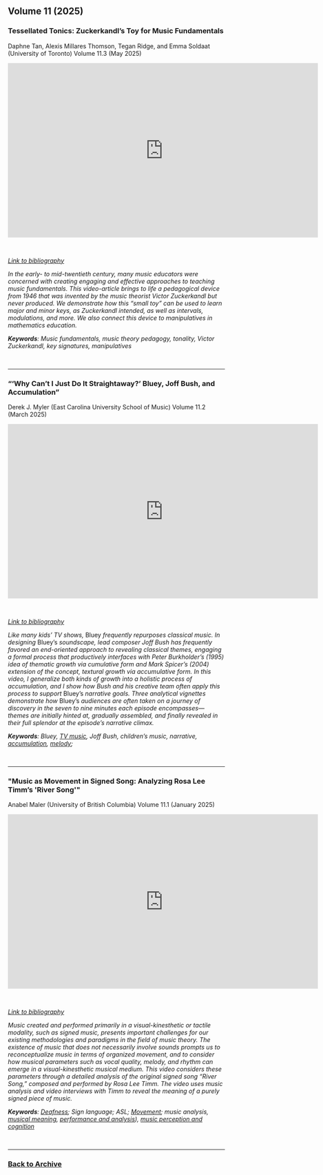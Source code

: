 ## Volume 11 (2025)

### Tessellated Tonics: Zuckerkandl’s Toy for Music Fundamentals
Daphne Tan, Alexis Millares Thomson, Tegan Ridge, and Emma Soldaat (University of Toronto)
Volume 11.3 (May 2025)

<div class="intrinsic-container intrinsic-container-16x9">
<center><iframe src="https://player.vimeo.com/video/985057377?title=0&byline=0&portrait=0" width="720" height="405" frameborder="0" allow="autoplay; fullscreen" allowfullscreen></iframe></center> 
</div><p>&nbsp;</p>

*[Link to bibliography](http://www.smt-v.org/bibliographies/11_3_Tan_etal.pdf)*

*In the early- to mid-twentieth century, many music educators were concerned with creating engaging and effective approaches to teaching music fundamentals. This video-article brings to life a pedagogical device from 1946 that was invented by the music theorist Victor Zuckerkandl but never produced. We demonstrate how this “small toy” can be used to learn major and minor keys, as Zuckerkandl intended, as well as intervals, modulations, and more. We also connect this device to manipulatives in mathematics education.*

***Keywords**: Music fundamentals, music theory pedagogy, tonality, Victor Zuckerkandl, key signatures, manipulatives*

<!--DOI: [http://doi.org/10.30535/smtv.10.6](http://doi.org/10.30535/smtv.11.3)-->
<p>&nbsp;</p>
<hr>

### “‘Why Can’t I Just Do It Straightaway?’ Bluey, Joff Bush, and Accumulation”
Derek J. Myler (East Carolina University School of Music)
Volume 11.2 (March 2025)

<div class="intrinsic-container intrinsic-container-16x9">
<center><iframe src="https://player.vimeo.com/video/1050853347?title=0&byline=0&portrait=0" width="720" height="405" frameborder="0" allow="autoplay; fullscreen" allowfullscreen></iframe></center> 
</div><p>&nbsp;</p>

*[Link to bibliography](http://www.smt-v.org/bibliographies/11_2_Myler.pdf)*

*Like many kids’ TV shows,* Bluey *frequently repurposes classical music. In designing* Bluey’s *soundscape, lead composer Joff Bush has frequently favored an end-oriented approach to revealing classical themes, engaging a formal process that productively interfaces with Peter Burkholder’s (1995) idea of thematic growth via cumulative form and Mark Spicer’s (2004) extension of the concept, textural growth via accumulative form. In this video, I generalize both kinds of growth into a holistic process of accumulation, and I show how Bush and his creative team often apply this process to support* Bluey’s *narrative goals. Three analytical vignettes demonstrate how* Bluey’s *audiences are often taken on a journey of discovery in the seven to nine minutes each episode encompasses—themes are initially hinted at, gradually assembled, and finally revealed in their full splendor at the episode’s narrative climax.*

***Keywords**: Bluey, [TV music](https://www.smt-v.org/teach/film.html), Joff Bush, children’s music, narrative, [accumulation](https://www.smt-v.org/teach/form.html), [melody](https://www.smt-v.org/teach/melody.html);*

<!--DOI: [http://doi.org/10.30535/smtv.10.6](http://doi.org/10.30535/smtv.11.2)-->
<p>&nbsp;</p>
<hr>

### "Music as Movement in Signed Song: Analyzing Rosa Lee Timm’s 'River Song'"
Anabel Maler (University of British Columbia)
Volume 11.1 (January 2025)

<div class="intrinsic-container intrinsic-container-16x9">
<center><iframe src="https://player.vimeo.com/video/918358466?title=0&byline=0&portrait=0" width="720" height="405" frameborder="0" allow="autoplay; fullscreen" allowfullscreen></iframe></center> 
</div><p>&nbsp;</p>

*[Link to bibliography](http://www.smt-v.org/bibliographies/11_1_Maler.pdf)*

*Music created and performed primarily in a visual-kinesthetic or tactile modality, such as signed music, presents important challenges for our existing methodologies and paradigms in the field of music theory. The existence of music that does not necessarily involve sounds prompts us to reconceptualize music in terms of organized movement, and to consider how musical parameters such as vocal quality, melody, and rhythm can emerge in a visual-kinesthetic musical medium. This video considers these parameters through a detailed analysis of the original signed song “River Song,” composed and performed by Rosa Lee Timm. The video uses music analysis and video interviews with Timm to reveal the meaning of a purely signed piece of music.*

***Keywords**: [Deafness](https://www.smt-v.org/teach/disability.html); Sign language; ASL; [Movement](https://www.smt-v.org/teach/dance.html); music analysis, [musical meaning](https://www.smt-v.org/teach/topics.html), [performance and analysis](https://www.smt-v.org/teach/performance.html)), [music perception and cognition](https://www.smt-v.org/teach/perception.html)*

<!--DOI: [http://doi.org/10.30535/smtv.10.6](http://doi.org/10.30535/smtv.11.1)-->
<p>&nbsp;</p>
<hr>

### [Back to Archive](index.md)
